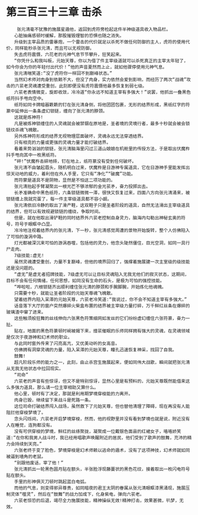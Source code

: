 # 第三百三十三章 击杀
        张元清毫不犹豫的施展星遁他，返回到虎符旁检起这件半神级道具收入物品栏。
       心脏抽痛感顿时缓解，那股摧毁理智的恐惧也随之消失。
       升级到主宰品质的雷暴炮，一个雷击的代价就足以杀死不做任何防御的主人，虎符的使用代价，同样能秒杀张元清，而且可以无视防御。
       失去虎符震慑，六花老的元神气息节节攀升，狂笑起来。
       “你凭什么和我叫板，元始天尊，你以为借了件主宰级道就可以杀死真正的主宰太年轻了，如今你会为你的年轻付出代价！”他的声音夏然而上止，就如他骤停使用元神气息。
       张元清喘笑道:“没了虎符你一样回不到巅峰状态。”
       当然幻术师对肉身到依赖不大，但没了肉身，实力依然会爱到影响，而经历了两次“战魂”攻击的六苌老灵魂遭受重创，此刻即便没有虎符震慑他最多恢复到弱七级。
       六苌老表情微变，旋即收敛，冷冷道“你永远不知道主宰有多强大！”说罢，他抓出一叠黑色纸符抖手甩向空中。
       纸符如同卡牌暗器簌簌的钉在张元清身侧，将他团团包裹，无形的结界形成，黑纸红字的符篆中延伸出一条条虚幻锁链，缠向了张元清的脖颈。
       这就是炼神符!
       凡是被炼神锁缠住的人灵魂就会被禁锢在原地是，圣者境的灵境行者，最多十秒就会被会锁链纹杀魂飞魄散。
       另外炼神符形成的结界无视物理层面破坏，灵魂永远无法穿透结界。
       只有相克的力量或更强的灵魂力量才能打破结界。
       看着来势汹汹的锁链，张元清脑海里闪过三道山娘娘在机舱里的传授方法，于是取出伏魔杵抖手甩向其中一枚黑纸符。
       “砰!”伏魔杵击碎地砖，钉在地上，纸符篆没有受到任何破坏。
       张元清不由皱起眉头，随机明白过来，伏魔杵是日游神专属道具，它在日游神手里能发挥出惊天动地的威力，着利但在外人手里，它只有“净化”“破魔”功能。
       而符蒙是道具不是阴物，显然是不怕这二项功能的。
       张元清抬起手臂凝聚出一根光芒不够浓郁的金光苌矛，奋力投掷出去。
       长矛准确命中黑色纸符，六条锁链微微一滞，很快又恢复过来，四面八方向张元清涌来，被锁链缠上我就完蛋了，每一件主宰级道具都不容小觑。
       张元清依旧冷静的取出了滑产鞋，这双鞋子只是圣者阶段的道具，自然无法滑出主宰级道具的结界，但可以有效规避锁链的缠绕，争取时间。
       但是，就在他取出滑铲鞋的同时结界外六苌老控制自身灵力，脑海内勾勒出神秘玄奥的符号，符号于眼眶中凸显。
       冷冷地注视着结界内的张元清，下一秒，张元清感觉周遭的景物开始旋转，整个人仿佛陷入了可怕的漩涡中路。
       灯光都被深沉来可怕的游涡吞噬，包括他的灵力，他念头陡然僵住，目光空洞，如同一具行尸走肉。
       7级技能:虚无!
       虽然灵魂遭受重创，力量不复巅峰，但他的境界回归了，强撑着施展建一次主室级的级技能还是没问题的。
       “虚无”是虚无者招牌技能，7级虚无可以让目标灵魂陷入无我无他们的寂灭状态，这期间，目标不会有任何情绪，任何思想，如同没有生命的石头，是极为可怕的强控技能。
       “哗啦啦，六根锁链齐出顺利缠住张元清的脖颈和手腕脚腕，开始炼化他魂魄。
       只需要十秒，就能让圣者阶段的元始天尊魂飞魄散。
       望着结界内陷入呆滞的元始天尊，六苌老冷笑道:“我说过，你不会不知道主宰有多强大。”
       话音落下大厅的窗户突然爆碎火柴盒布置的结界被主宰级力量打碎，万千鲜红丝条在爆碎的玻璃渣中窜了进来。
       这些触须般狂舞的丝线伸向六张黑色符策细网如发丝的它们纷纷虚幻缠住六张符篆，奋力一扯。
       贴在，地面的黑色符篆顿时碗被揭下来，擅苌催眠的乐师同样拥有强大的灵魂，在灵魂领域是仅次于夜游神和幻术师的职业。
       与此同时窗外传来了闪亮高亢，又优美动听的女高音。
       仿佛拥有洞穿灵魂的力量，陷入呆滞的元始天尊，瞳孔迅速恢复神采，找回了自我。
       鼓舞!
       超凡阶段乐师的能力之一，此刻，由止杀宫生施展起来，便如同伟大战歌，瞬间就把张元清从无我无他状态中拉回现实。
       “司命”
       六苌老的声音有些惊讶，但又不是特别惊讶，显然心里是有预料的，元始天尊既然能借来这么多强力道具，那么请一位主宰相助又算什么。
       他心里，顿时有了决定，那就是利用期梦境穿梭能的力离开。
       肉身已毁，继续留下来战斗是死路一条。
       这位司命打破结界闯入战场，虽然救下了元始天尊，但也替他清理了障碍，现在再没有人能阻拦他穿梭梦境了。
       念头闪烁间，六苌老开启梦境穿梭，然而，他的视野里并没有看到梦境也就是说，附近没有人在睡觉，连狗都没有。
       没有可供穿梭的梦境，鲜红的丝绦聚拢，凝聚成一位戴银色面县的红裙女子，咯咯娇笑道:“在你和我男人战斗时，我已经用唱歌声唤醒附近的居民，他们受到了歌声的鼓舞，充沛的精力会持续到天亮。”
       六张老终于变了脸色，梦境穿梭是幻术师赖以逃命的遁术，没有了这项神技，幻术师就如同被逼到墙角的老鼠。
       “别跟他废话，宰了他！”
       张元清抓出一轮黑色圆月贴在额头，半张脸浮现藤蔓状的黑色花纹，接着取出一枚闪电符号贴在额头。
       手里的形神俱灭刀顿时跳起蓝白电弧。
       而他的气息，则变得邪异尊贵，如同暗夜的君王太阴的眷属从张元清眼眶漆黑涌现，施展压制灵体“噬灵”，然后在“鼓舞”的战力加成下，化身紫电，弹向六苌老。
       六苌老惊恐的后退，竭尽全力施展技能，精神操纵无效!精神打击，效果甚微，叭梦，无效。
